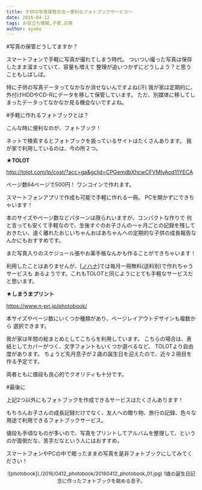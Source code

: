 ```yaml
---
title: 子供の写真保管方法〜便利なフォトブックサービス〜
date: 2016-04-12
tags: お役立ち情報,子育,日常
author: ayako
---
```

#写真の保管どうしてますか？

スマートフォンで手軽に写真が撮れてしまう時代。
ついつい撮った写真は保存したまま溜まっていて、容量も増えて
整理が追いつかずにどうしよう？と思うこともしばしば。



特に子供の写真データってなかなか消せないんですよね(汗)
我が家は定期的に、外付けHDDやCD-Rにデータを移して保管しています。
ただ、別媒体に移してしまったデータってなかなか見る機会ないですよね。



#手軽に作れるフォトブックとは？

こんな時に便利なのが、フォトブック！

ネットで検索するとフォトブックを扱っているサイトはたくさんあります。
我が家で利用しているのは、今の所２つ。



**★TOLOT**

<a href="http://tolot.com/lp/cost/?acc=ga&gclid=CPGemdbXhcwCFVMIvAod11YECA" target="_blank">http://tolot.com/lp/cost/?acc=ga&gclid=CPGemdbXhcwCFVMIvAod11YECA</a>


ページ数64ページで500円！
ワンコインで作れます。

スマートフォンアプリで作成も可能で手軽に作れる一冊。
PCを開かずにできちゃいます！


本のサイズやページ数などパターンは限られいますが、コンパクトな作りで
何と言っても安くて手軽なので、生後すぐのお子さんの一ヶ月ごとの記録を残しておきたい、遠く離れたおじいちゃんおばあちゃんへの定期的な子供の成長報告なんかにもおすすめです。


また写真入りのスケジュール張やお薬手帳なんかも作ることができちゃいます！


利用したことはありませんが、[<a href="http://nohana.jp/" target="_blank">ノハナ</a>]では毎月一冊無料(送料別)で作れちゃうサービスも
あるようです。これもTOLOTと同じようにとても手軽なサービスだと思います。




**★しまうまプリント**

<a href="https://www.n-pri.jp/photobook/" target="_blank">https://www.n-pri.jp/photobook/</a>


本サイズやページ数にいくつか種類があり、ページレイアウトデザインも複数から
選択できます。


我が家は年間の総まとめとしてこちらを利用しています。
こちらの場合は、表紙としてカバーがつく、文字フォントもいくつか選べるなど、
TOLOTより自由度があります。
ちょうど先月息子が２歳の誕生日を迎えたので、近々２冊目を作る予定です。


両者ともに値段も良心的でクオリティも十分です。


#最後に


上記2つ以外にもフォトブックを作成できるサービスはたくさんあります！


もちろんお子さんの成長記録だけでなく、友人への贈り物、旅行の記録、色々な用途で利用できるフォトブックサービス。


値段も手頃なものが多いので、写真をプリントしてアルバムを整理して、という
のが面倒だな、苦手だなという人にはおすすめ。


スマートフォンやPCの中で眠ったままの写真を是非フォトブックにしてみてください！



<div style="text-align:center">
<font size="2">
![photobook](./2016/0412_photobook/20160412_photobook_01.jpg)
1歳の誕生日記念に作ったフォトブックを眺める息子。
</font>
</div>










